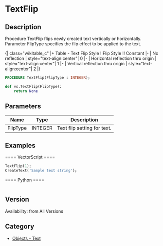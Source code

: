 # TextFlip

## Description
Procedure TextFlip flips newly created text vertically or horizontally. Parameter FlipType specifies the flip effect to be applied to the text.

{| class="wikitable_c"
|+ Table - Text Flip Style
! Flip Style !! Constant
|-
| No reflection
| style="text-align:center"| 0
|-
| Horizontal reflection thru origin
| style="text-align:center"|  1
|-
| Vertical reflection thru origin
| style="text-align:center"|  2
|}

```pascal
PROCEDURE TextFlip(FlipType : INTEGER);
```

```python
def vs.TextFlip(FlipType):
    return None
```

## Parameters
|Name|Type|Description|
|---|---|---|
|FlipType|INTEGER|Text flip setting for text.|

## Examples
==== VectorScript ====
```pascal
TextFlip(1);
CreateText('Sample text string');
```
==== Python ====
```python

```

## Version
Availability: from All Versions

## Category
* [Objects - Text](../Categories/Objects%20-%20Text.md)

